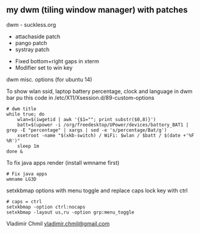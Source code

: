 my dwm (tiling window manager) with patches
-------------------------------------------

dwm - suckless.org

+ attachaside patch
+ pango patch
+ systray patch

* Fixed bottom+right gaps in xterm
* Modifier set to win key

dwm misc. options (for ubuntu 14)

To show wlan ssid, laptop battery percentage, clock and language in dwm bar pu this code in /etc/X11/Xsession.d/89-custom-options

    # dwm title
    while true; do
        wlan=$(iwgetid | awk '{$1=""; print substr($0,8)}')
        batt=$(upower -i /org/freedesktop/UPower/devices/battery_BAT1 | grep -E "percentage" | xargs | sed -e 's/percentage/Bat/g')
        xsetroot -name "$(xkb-switch) / WiFi: $wlan / $batt / $(date +'%F %R')"
        sleep 1m
    done &

To fix java apps render (install wmname first)

    # Fix java apps
    wmname LG3D

setxkbmap options with menu toggle and replace caps lock key with ctrl

    # caps = ctrl
    setxkbmap -option ctrl:nocaps
    setxkbmap -layout us,ru -option grp:menu_toggle

Vladimir Chmil <vladimir.chmil@gmail.com>

